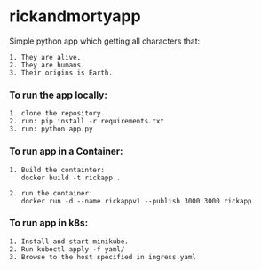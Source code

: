 # rickandmortyapp
Simple python app which getting all characters that:
```
1. They are alive.
2. They are humans.
3. Their origins is Earth.
```

### To run the app locally:
```
1. clone the repository.
2. run: pip install -r requirements.txt
3. run: python app.py
```
### To run app in a Container:
```
1. Build the containter:
   docker build -t rickapp .

2. run the container:
   docker run -d --name rickappv1 --publish 3000:3000 rickapp
```
### To run app in k8s:
```
1. Install and start minikube.
2. Run kubectl apply -f yaml/
3. Browse to the host specified in ingress.yaml
```